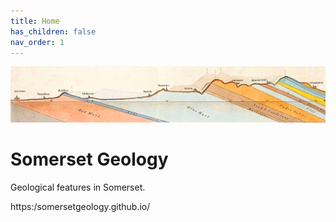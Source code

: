 ```yaml
---
title: Home
has_children: false
nav_order: 1
---
```


![William Smith section](/assets/images/TauntonStallbridge.png "William Smith section")
# Somerset Geology

Geological features in Somerset. 

https:/somersetgeology.github.io/

